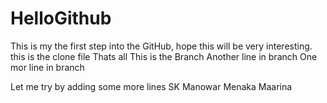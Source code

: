# HelloGithub
This is my the first step into the GitHub, hope this will be very interesting. 
this is the clone file
Thats all
This is the Branch
Another line in branch
One mor line in branch


Let me try by adding some more lines
SK Manowar
Menaka
Maarina
